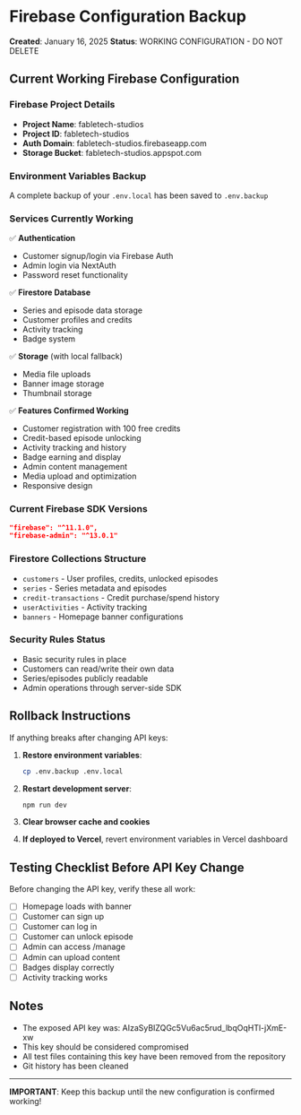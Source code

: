 # Firebase Configuration Backup
**Created**: January 16, 2025
**Status**: WORKING CONFIGURATION - DO NOT DELETE

## Current Working Firebase Configuration

### Firebase Project Details
- **Project Name**: fabletech-studios
- **Project ID**: fabletech-studios
- **Auth Domain**: fabletech-studios.firebaseapp.com
- **Storage Bucket**: fabletech-studios.appspot.com

### Environment Variables Backup
A complete backup of your `.env.local` has been saved to `.env.backup`

### Services Currently Working
✅ **Authentication**
- Customer signup/login via Firebase Auth
- Admin login via NextAuth
- Password reset functionality

✅ **Firestore Database**
- Series and episode data storage
- Customer profiles and credits
- Activity tracking
- Badge system

✅ **Storage** (with local fallback)
- Media file uploads
- Banner image storage
- Thumbnail storage

✅ **Features Confirmed Working**
- Customer registration with 100 free credits
- Credit-based episode unlocking
- Activity tracking and history
- Badge earning and display
- Admin content management
- Media upload and optimization
- Responsive design

### Current Firebase SDK Versions
```json
"firebase": "^11.1.0",
"firebase-admin": "^13.0.1"
```

### Firestore Collections Structure
- `customers` - User profiles, credits, unlocked episodes
- `series` - Series metadata and episodes
- `credit-transactions` - Credit purchase/spend history
- `userActivities` - Activity tracking
- `banners` - Homepage banner configurations

### Security Rules Status
- Basic security rules in place
- Customers can read/write their own data
- Series/episodes publicly readable
- Admin operations through server-side SDK

## Rollback Instructions

If anything breaks after changing API keys:

1. **Restore environment variables**:
   ```bash
   cp .env.backup .env.local
   ```

2. **Restart development server**:
   ```bash
   npm run dev
   ```

3. **Clear browser cache and cookies**

4. **If deployed to Vercel**, revert environment variables in Vercel dashboard

## Testing Checklist Before API Key Change

Before changing the API key, verify these all work:

- [ ] Homepage loads with banner
- [ ] Customer can sign up
- [ ] Customer can log in
- [ ] Customer can unlock episode
- [ ] Admin can access /manage
- [ ] Admin can upload content
- [ ] Badges display correctly
- [ ] Activity tracking works

## Notes

- The exposed API key was: AIzaSyBIZQGc5Vu6ac5rud_lbqOqHTl-jXmE-xw
- This key should be considered compromised
- All test files containing this key have been removed from the repository
- Git history has been cleaned

---

**IMPORTANT**: Keep this backup until the new configuration is confirmed working!